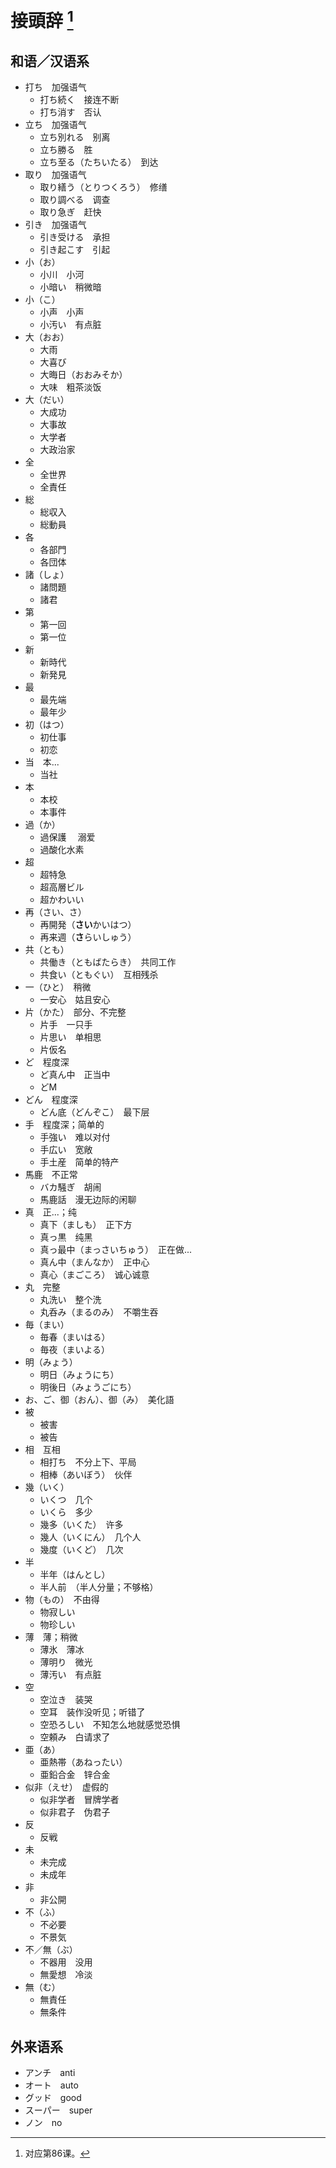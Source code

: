 # 接頭辞 [^title]

## 和语／汉语系
- 打ち　加强语气
  - 打ち続く　接连不断
  - 打ち消す　否认
- 立ち　加强语气
  - 立ち別れる　别离
  - 立ち勝る　胜
  - 立ち至る（たちいたる）　到达
- 取り　加强语气
  - 取り繕う（とりつくろう）　修缮
  - 取り調べる　调查
  - 取り急ぎ　赶快
- 引き　加强语气
  - 引き受ける　承担
  - 引き起こす　引起
- 小（お）　
  - 小川　小河
  - 小暗い　稍微暗
- 小（こ）　
  - 小声　小声
  - 小汚い　有点脏
- 大（おお）
  - 大雨
  - 大喜び
  - 大晦日（おおみそか）
  - 大味　粗茶淡饭
- 大（だい）
  - 大成功
  - 大事故
  - 大学者
  - 大政治家
- 全
  - 全世界
  - 全責任
- 総
  - 総収入
  - 総動員
- 各
  - 各部門
  - 各団体
- 諸（しょ）
  - 諸問題
  - 諸君
- 第
  - 第一回
  - 第一位
- 新
  - 新時代
  - 新発見
- 最
  - 最先端
  - 最年少
- 初（はつ）
  - 初仕事
  - 初恋
- 当　本...
  - 当社
- 本
  - 本校
  - 本事件
- 過（か）
  - 過保護 　溺爱
  - 過酸化水素
- 超
  - 超特急
  - 超高層ビル
  - 超かわいい
- 再（さい、さ）
  - 再開発（**さい**かいはつ）
  - 再来週（**さ**らいしゅう）
- 共（とも）
  - 共働き（ともばたらき）　共同工作
  - 共食い（ともぐい）　互相残杀
- 一（ひと）　稍微
  - 一安心　姑且安心
- 片（かた）　部分、不完整
  - 片手　一只手
  - 片思い　单相思
  - 片仮名　
- ど　程度深
  - ど真ん中　正当中
  - どM
- どん　程度深
  - どん底（どんぞこ）　最下层
- 手　程度深；简单的
  - 手強い　难以对付
  - 手広い　宽敞
  - 手土産　简单的特产
- 馬鹿　不正常
  - バカ騒ぎ　胡闹
  - 馬鹿話　漫无边际的闲聊
- 真　正...；纯
  - 真下（ましも）　正下方
  - 真っ黒　纯黑
  - 真っ最中（まっさいちゅう）　正在做...
  - 真ん中（まんなか）　正中心
  - 真心（まごころ）　诚心诚意
- 丸　完整
  - 丸洗い　整个洗
  - 丸呑み（まるのみ）　不嚼生吞
- 毎（まい）　
  - 毎春（まいはる）
  - 毎夜（まいよる）
- 明（みょう）　
  - 明日（みょうにち）
  - 明後日（みょうごにち）
- お、ご、御（おん）、御（み）　美化語
- 被　
  - 被害
  - 被告
- 相　互相
  - 相打ち　不分上下、平局
  - 相棒（あいぼう）　伙伴
- 幾（いく）　
  - いくつ　几个
  - いくら　多少
  - 幾多（いくた）　许多
  - 幾人（いくにん）　几个人
  - 幾度（いくど）　几次
- 半
  - 半年（はんとし）
  - 半人前　（半人分量；不够格）
- 物（もの）　不由得
  - 物寂しい
  - 物珍しい
- 薄　薄；稍微
  - 薄氷　薄冰
  - 薄明り　微光
  - 薄汚い　有点脏
- 空
  - 空泣き　装哭
  - 空耳　装作没听见；听错了
  - 空恐ろしい　不知怎么地就感觉恐惧
  - 空頼み　白请求了
- 亜（あ）　
  - 亜熱帯（あねったい）
  - 亜鉛合金　锌合金
- 似非（えせ）　虚假的
  - 似非学者　冒牌学者
  - 似非君子　伪君子
- 反
  - 反戦
- 未
  - 未完成
  - 未成年
- 非
  - 非公開
- 不（ふ）
  - 不必要
  - 不景気
- 不／無（ぶ）
  - 不器用　没用
  - 無愛想　冷淡
- 無（む）
  - 無責任
  - 無条件

## 外来语系
- アンチ　anti　
- オート　auto　
- グッド　good　
- スーパー　super　
- ノン　no　



[^title]: 对应第86课。


